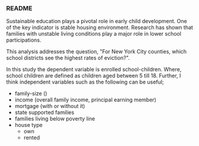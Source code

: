 ### README

Sustainable education plays a pivotal role in early child development. One of the key indicator is stable housing environment. Research has shown that families with unstable living conditions play a major role in lower school participations.

This analysis addresses the question, "For New York City counties, which school districts see the highest rates of eviction?".

In this study the dependent variable is enrolled school-children. Where, school children are defined as children aged between 5 till 18. Further, I think independent variables such as the following can be useful; 
- family-size ()
- income (overall family income, principal earning member)
- mortgage (with or without it)
- state supported families
- families living below poverty line
- house type
	- own
	- rented


 

